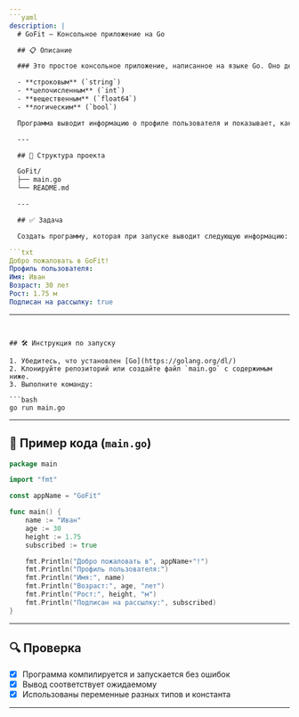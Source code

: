 ```yaml
---
```yaml
description: |
  # GoFit – Консольное приложение на Go

  ## 📋 Описание

  ### Это простое консольное приложение, написанное на языке Go. Оно демонстрирует работу с базовыми типами данных:

  - **строковым** (`string`)
  - **целочисленным** (`int`)
  - **вещественным** (`float64`)
  - **логическим** (`bool`)

  Программа выводит информацию о профиле пользователя и показывает, как объявлять переменные и константы в Go.

  ---

  ## 📁 Структура проекта

  GoFit/  
  ├── main.go  
  └── README.md

  ---

  ## ✅ Задача

  Создать программу, которая при запуске выводит следующую информацию:

```txt
Добро пожаловать в GoFit!
Профиль пользователя:
Имя: Иван
Возраст: 30 лет
Рост: 1.75 м
Подписан на рассылку: true
```

---
```


## 🛠 Инструкция по запуску

1. Убедитесь, что установлен [Go](https://golang.org/dl/)
2. Клонируйте репозиторий или создайте файл `main.go` с содержимым ниже.
3. Выполните команду:

```bash
go run main.go
```

---

## 📄 Пример кода (`main.go`)

```go
package main

import "fmt"

const appName = "GoFit"

func main() {
    name := "Иван"
    age := 30
    height := 1.75
    subscribed := true

    fmt.Println("Добро пожаловать в", appName+"!")
    fmt.Println("Профиль пользователя:")
    fmt.Println("Имя:", name)
    fmt.Println("Возраст:", age, "лет")
    fmt.Println("Рост:", height, "м")
    fmt.Println("Подписан на рассылку:", subscribed)
}
```

---

## 🔍 Проверка

- [x] Программа компилируется и запускается без ошибок
- [x] Вывод соответствует ожидаемому
- [x] Использованы переменные разных типов и константа

---
